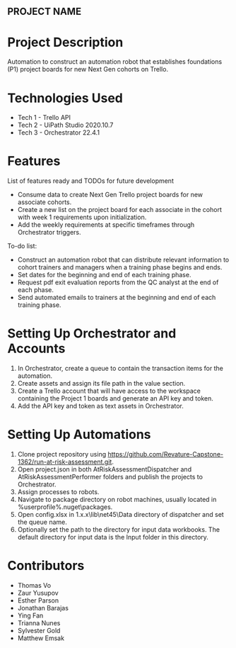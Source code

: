 ## PROJECT NAME

# Project Description
Automation to construct an automation robot that establishes foundations (P1) project boards for new Next Gen cohorts on Trello.

# Technologies Used
- Tech 1 - Trello API
- Tech 2 - UiPath Studio 2020.10.7
- Tech 3 - Orchestrator 22.4.1

# Features

List of features ready and TODOs for future development

- Consume data to create Next Gen Trello project boards for new associate cohorts.
- Create a new list on the project board for each associate in the cohort with week 1 requirements upon initialization.
- Add the weekly requirements at specific timeframes through Orchestrator triggers.

To-do list:

- Construct an automation robot that can distribute relevant information to cohort trainers and managers when a training phase begins and ends.
- Set dates for the beginning and end of each training phase.
- Request pdf exit evaluation reports from the QC analyst at the end of each phase.
- Send automated emails to trainers at the beginning and end of each training phase.


# Setting Up Orchestrator and Accounts
  1. In Orchestrator, create a queue to contain the transaction items for the automation.
  2. Create assets and assign its file path in the value section.
  3. Create a Trello account that will have access to the workspace containing the Project 1 boards and generate an API key and token.
  4. Add the API key and token as text assets in Orchestrator.

# Setting Up Automations
  1. Clone project repository using https://github.com/Revature-Capstone-1362/run-at-risk-assessment.git.
  2. Open project.json in both AtRiskAssessmentDispatcher and AtRiskAssessmentPerformer folders and publish the projects to Orchestrator.
  3. Assign processes to robots.
  4. Navigate to package directory on robot machines, usually located in %userprofile%\.nuget\packages.
  5. Open config.xlsx in 1.x.x\lib\net45\Data directory of dispatcher and set the queue name.
  6. Optionally set the path to the directory for input data workbooks. The default directory for input data is the Input folder in this directory.

# Contributors
- Thomas Vo
- Zaur Yusupov
- Esther Parson
- Jonathan Barajas
- Ying Fan
- Trianna Nunes
- Sylvester Gold
- Matthew Emsak



